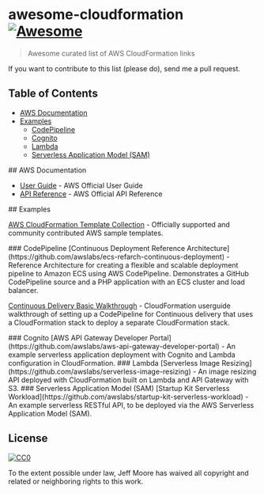 # awesome-cloudformation [![Awesome](https://cdn.rawgit.com/sindresorhus/awesome/d7305f38d29fed78fa85652e3a63e154dd8e8829/media/badge.svg)](https://github.com/sindresorhus/awesome)

> Awesome curated list of AWS CloudFormation links

If you want to contribute to this list (please do), send me a pull request.

## Table of Contents

<!-- MarkdownTOC depth=4 -->

- [AWS Documentation](#aws)
- [Examples](#examples)
  - [CodePipeline](#CodePipeline)
  - [Cognito](#Cognito)
  - [Lambda](#Lambda)
  - [Serverless Application Model (SAM)](#serverless-application-model)

<!-- /MarkdownTOC -->

<a name="aws" />
## AWS Documentation

* [User Guide](http://docs.aws.amazon.com/AWSCloudFormation/latest/UserGuide/Welcome.html) - AWS Official User Guide
* [API Reference](http://docs.aws.amazon.com/AWSCloudFormation/latest/APIReference/Welcome.html) - AWS Official API Reference

<a name="examples" />
## Examples

[AWS CloudFormation Template Collection](https://github.com/awslabs/aws-cloudformation-templates) - Officially supported 
and community contributed AWS sample templates.

<a name="CodePipeline" />
### CodePipeline
[Continuous Deployment Reference Architecture] (https://github.com/awslabs/ecs-refarch-continuous-deployment) - Reference Architecture for creating a flexible and scalable deployment pipeline to Amazon ECS using AWS CodePipeline.  Demonstrates
a GitHub CodePipeline source and a PHP application with an ECS cluster and load balancer.

[Continuous Delivery Basic Walkthrough](http://docs.aws.amazon.com/AWSCloudFormation/latest/UserGuide//continuous-delivery-codepipeline-basic-walkthrough.html) -
CloudFormation userguide walkthrough of setting up a CodePipeline for Continuous delivery that uses a CloudFormation
stack to deploy a separate CloudFormation stack.

<a name="Cognito" />
### Cognito
[AWS API Gateway Developer Portal](https://github.com/awslabs/aws-api-gateway-developer-portal) - An example serverless application deployment with Cognito and Lambda configuration in CloudFormation.

<a name="Lambda" />
### Lambda
[Serverless Image Resizing](https://github.com/awslabs/serverless-image-resizing) - An image resizing API deployed
with CloudFormation built on Lambda and API Gateway with S3.

<a name="serverless-application-model" />
### Serverless Application Model (SAM)
[Startup Kit Serverless Workload](https://github.com/awslabs/startup-kit-serverless-workload) - An example serverless RESTful API, to be deployed via the AWS Serverless Application Model (SAM).

## License

[![CC0](http://mirrors.creativecommons.org/presskit/buttons/88x31/svg/cc-zero.svg)](https://creativecommons.org/publicdomain/zero/1.0/)

To the extent possible under law, Jeff Moore has waived all copyright and related or neighboring rights to this work.
